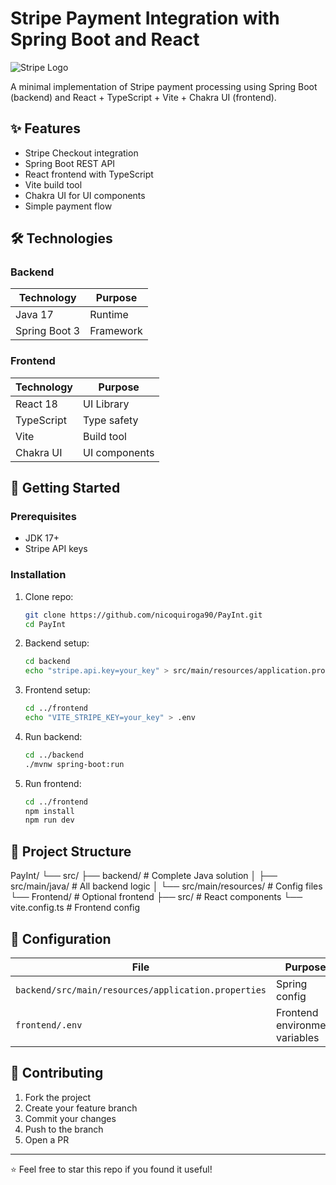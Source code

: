 # Stripe Payment Integration with Spring Boot and React

![Stripe Logo](https://stripe.com/img/v3/home/social.png)

A minimal implementation of Stripe payment processing using Spring Boot (backend) and React + TypeScript + Vite + Chakra UI (frontend).

## ✨ Features
- Stripe Checkout integration
- Spring Boot REST API
- React frontend with TypeScript
- Vite build tool
- Chakra UI for UI components
- Simple payment flow

## 🛠️ Technologies

### Backend
| Technology | Purpose |
|------------|---------|
| Java 17 | Runtime |
| Spring Boot 3 | Framework |

### Frontend
| Technology | Purpose |
|------------|---------|
| React 18 | UI Library |
| TypeScript | Type safety |
| Vite | Build tool |
| Chakra UI | UI components |

## 🚀 Getting Started

### Prerequisites
- JDK 17+
- Stripe API keys

### Installation
1. Clone repo:
    ```bash
    git clone https://github.com/nicoquiroga90/PayInt.git
    cd PayInt
    ```

2. Backend setup:
    ```bash
    cd backend
    echo "stripe.api.key=your_key" > src/main/resources/application.properties
    ```

3. Frontend setup:
    ```bash
    cd ../frontend
    echo "VITE_STRIPE_KEY=your_key" > .env
    ```

4. Run backend:
    ```bash
    cd ../backend
    ./mvnw spring-boot:run
    ```

5. Run frontend:
    ```bash
    cd ../frontend
    npm install
    npm run dev
    ```

## 📂 Project Structure

PayInt/
└── src/
    ├── backend/                  # Complete Java solution
    │   ├── src/main/java/        # All backend logic
    │   └── src/main/resources/   # Config files
    └── Frontend/                 # Optional frontend
        ├── src/                  # React components
        └── vite.config.ts        # Frontend config

## 🔧 Configuration
| File | Purpose |
|------|---------|
| `backend/src/main/resources/application.properties` | Spring config |
| `frontend/.env` | Frontend environment variables |


## 🤝 Contributing
1. Fork the project
2. Create your feature branch
3. Commit your changes
4. Push to the branch
5. Open a PR

---

⭐ Feel free to star this repo if you found it useful!
